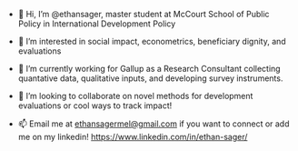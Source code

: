 - 👋 Hi, I’m @ethansager, master student at McCourt School of Public Policy in International Development Policy 
- 👀 I’m interested in social impact, econometrics, beneficiary dignity, and evaluations
- 🌱 I’m currently working for Gallup as a Research Consultant collecting quantative data, qualitative inputs, and developing survey instruments. 
- 💞️ I’m looking to collaborate on novel methods for development evaluations or cool ways to track impact! 

- 📫 Email me at ethansagermel@gmail.com if you want to connect or add me on my linkedin! https://www.linkedin.com/in/ethan-sager/

